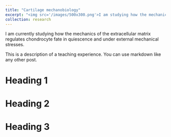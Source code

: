 ```yaml
---
title: "Cartilage mechanobiology"
excerpt: "<img src='/images/500x300.png'>I am studying how the mechanics of the extracellular matrix regulates chondrocyte fate in quiescence and under external mechanical stresses."
collection: research
---
```


I am currently studying how the mechanics of the extracellular matrix regulates chondrocyte fate in quiescence and under external mechanical stresses. 

This is a description of a teaching experience. You can use markdown like any other post.

Heading 1
======

Heading 2
======

Heading 3
======

